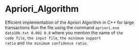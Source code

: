 # Apriori_Algorithm
Efficient implementation of the Apriori Algorithm in C++ for large transactions
Run the file using the command <code>apriori.exe data10k.txt 0.001 0.8</code> where you mention the name of <code>the code file</code>, <code>the input file</code>, <code>the minimum support ratio</code> and <code>the minimum confidence ratio</code>.
